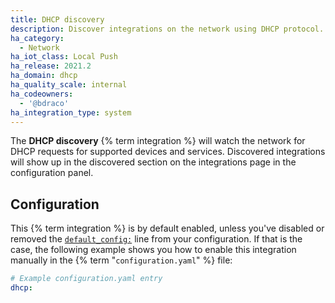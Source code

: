 ```yaml
---
title: DHCP discovery
description: Discover integrations on the network using DHCP protocol.
ha_category:
  - Network
ha_iot_class: Local Push
ha_release: 2021.2
ha_domain: dhcp
ha_quality_scale: internal
ha_codeowners:
  - '@bdraco'
ha_integration_type: system
---
```


The **DHCP discovery** {% term integration %} will watch the network for DHCP requests for supported devices and services. Discovered integrations will show up in the discovered section on the integrations page in the configuration panel.

## Configuration

This {% term integration %} is by default enabled, unless you've disabled or removed the [`default_config:`](/integrations/default_config/) line from your configuration. If that is the case, the following example shows you how to enable this integration manually in the {% term "`configuration.yaml`" %} file:

```yaml
# Example configuration.yaml entry
dhcp:
```

